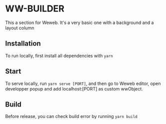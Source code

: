 # WW-BUILDER

This a section for Weweb. It's a very basic one with a background and a layout column

## Installation

To run locally, first install all dependencies with `yarn`


## Start

To serve locally, run `yarn serve [PORT]`, and then go to Weweb editor, open developper popup and add localhost:[PORT] as custom wwObject.

## Build

Before release, you can check build error by running `yarn build`
